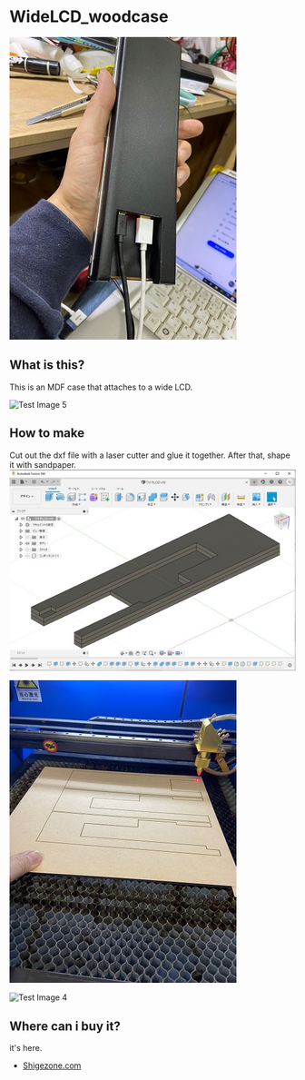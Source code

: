 # WideLCD_woodcase

![Test Image 1](image/IMG_6991.jpg)

## What is this?
This is an MDF case that attaches to a wide LCD.

![Test Image 5](image/image/IMG_7202.jpg)

## How to make
Cut out the dxf file with a laser cutter and glue it together. After that, shape it with sandpaper.
![Test Image 2](image/Fusion360.jpg)

![Test Image 3](image/IMG_6989.jpg)

![Test Image 4](image/image/IMG_7202.jpg)


## Where can i buy it?
it's here.
- [Shigezone.com](https://www.shigezone.com/?product=slimlcd)
